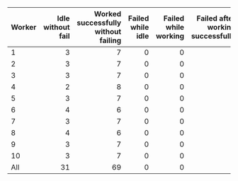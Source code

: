 | Worker   |   Idle without fail |   Worked successfully<br>without failing |   Failed while idle |   Failed while working |   Failed after<br>working successfully |   Non Critical Failures |   Total Failures |   Working times |
|:---------|--------------------:|-----------------------------------------:|--------------------:|-----------------------:|---------------------------------------:|------------------------:|-----------------:|----------------:|
| 1        |                   3 |                                        7 |                   0 |                      0 |                                      0 |                       0 |                0 |               7 |
| 2        |                   3 |                                        7 |                   0 |                      0 |                                      0 |                       0 |                0 |               7 |
| 3        |                   3 |                                        7 |                   0 |                      0 |                                      0 |                       0 |                0 |               7 |
| 4        |                   2 |                                        8 |                   0 |                      0 |                                      0 |                       0 |                0 |               8 |
| 5        |                   3 |                                        7 |                   0 |                      0 |                                      0 |                       0 |                0 |               7 |
| 6        |                   4 |                                        6 |                   0 |                      0 |                                      0 |                       0 |                0 |               6 |
| 7        |                   3 |                                        7 |                   0 |                      0 |                                      0 |                       0 |                0 |               7 |
| 8        |                   4 |                                        6 |                   0 |                      0 |                                      0 |                       0 |                0 |               6 |
| 9        |                   3 |                                        7 |                   0 |                      0 |                                      0 |                       0 |                0 |               7 |
| 10       |                   3 |                                        7 |                   0 |                      0 |                                      0 |                       0 |                0 |               7 |
| All      |                  31 |                                       69 |                   0 |                      0 |                                      0 |                       0 |                0 |              69 |